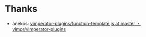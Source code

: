 # Thanks

* anekos: [vimperator-plugins/function-template.js at master ・ vimpr/vimperator-plugins](https://github.com/vimpr/vimperator-plugins/blob/master/function-template.js)
